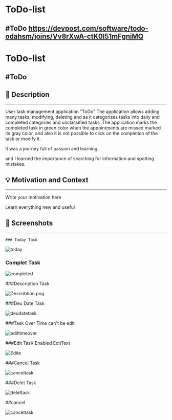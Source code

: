 # ToDo-list
#ToDo
https://devpost.com/software/todo-odahsm/joins/Vv8rXwA-ctK0l51mFgniMQ
---

# ToDo-list
#ToDo
---

<!--- Replace <NadiaAliAlmrashi>
with your Github Username and <https://github.com/NadiaAliAlmrashi/ToDo-list> with the name of your repository. -->
<!--- You can find both of these in the url bar when you open your repository in github. -->


## :scroll: Description
---
User task management application "ToDo"
The application allows adding many tasks, modifying, deleting
and as it categorizes tasks into daily and completed categories
and unclassified tasks .The application marks the completed task in green color
when the appointments are missed marked its gray color,
and also it is not possible to click on the completion of the task or modify it.

It was a journey full of passion and learning,

 and I learned the importance of searching for information and spotting mistakes.
## :bulb: Motivation and Context
---
Write your motivation here

Learn everything new and useful

## :camera_flash: Screenshots
---


    ### Today Task

![today](today.png)


   ### Complet Task

![completed](completed.png)


   ###Description Task

![Describtion.png](Describtion.png)


   ###Deu Date Task

![deudatetask](deudatetask.png)


   ###Task Over Time can't be edit

![edittimeover](edittimeover.png)


   ###Edit TasK Enabled EditText

![Edite](Edite.png)


   ###Cancel Task

![canceltask](canceltask.png)


   ###Delet Task

![delettask](delettask.png)


   ##cancel

![canceltask](canceltask.png)


